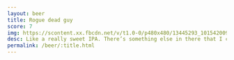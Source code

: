 ```yaml
---
layout: beer
title: Rogue dead guy
score: 7
img: https://scontent.xx.fbcdn.net/v/t1.0-0/p480x480/13445293_10154200938923745_8996401406387609840_n.jpg?oh=25596f623f03fd385521624503fb5413&oe=591CB692
desc: Like a really sweet IPA. There’s something else in there that I can’t put my finger on
permalink: /beer/:title.html
---
```

